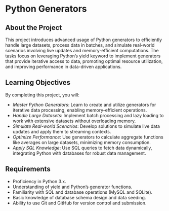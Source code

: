 # Python Generators

## About the Project
This project introduces advanced usage of Python generators to efficiently handle large datasets, process data in batches, and simulate real-world scenarios involving live updates and memory-efficient computations. The tasks focus on leveraging Python’s yield keyword to implement generators that provide iterative access to data, promoting optimal resource utilization, and improving performance in data-driven applications.

## Learning Objectives
By completing this project, you will:

- *Master Python Generators*: Learn to create and utilize generators for iterative data processing, enabling memory-efficient operations.
- *Handle Large Datasets*: Implement batch processing and lazy loading to work with extensive datasets without overloading memory.
- *Simulate Real-world Scenarios*: Develop solutions to simulate live data updates and apply them to streaming contexts.
- *Optimize Performance*: Use generators to calculate aggregate functions like averages on large datasets, minimizing memory consumption.
- *Apply SQL Knowledge*: Use SQL queries to fetch data dynamically, integrating Python with databases for robust data management.

## Requirements
- Proficiency in Python 3.x.
- Understanding of yield and Python’s generator functions.
- Familiarity with SQL and database operations (MySQL and SQLite).
- Basic knowledge of database schema design and data seeding.
- Ability to use Git and GitHub for version control and submission.
